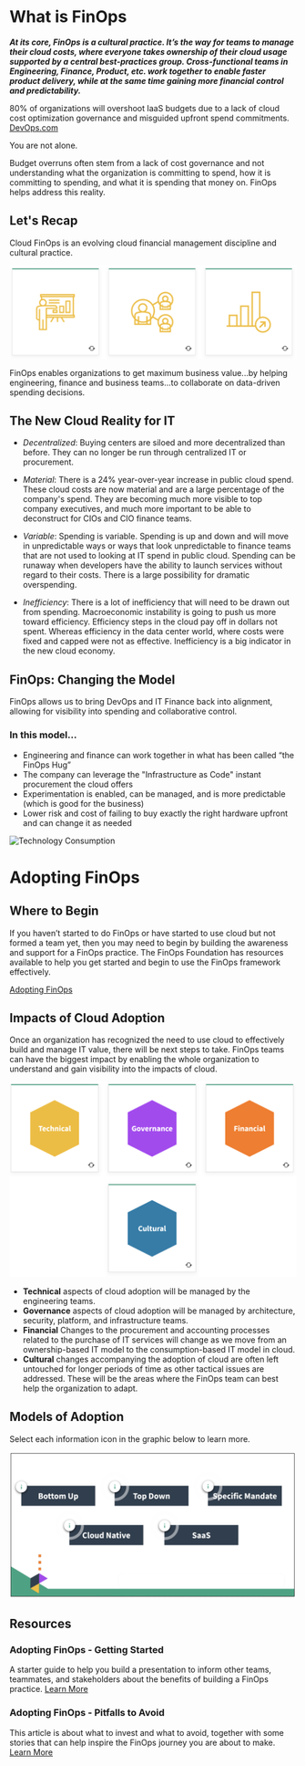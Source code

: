 # What is FinOps

 ***At its core, FinOps is a cultural practice. It’s the way for teams to manage their cloud costs, where everyone takes ownership of their cloud usage supported by a central best-practices group. Cross-functional teams in Engineering, Finance, Product, etc. work together to enable faster product delivery, while at the same time gaining more financial control and predictability.***

 80% of organizations will overshoot IaaS budgets due to a lack of cloud cost optimization governance and misguided upfront spend commitments. [DevOps.com](https://devops.com/)

 You are not alone.

 Budget overruns often stem from a lack of cost governance and not understanding what the organization is committing to spend, how it is committing to spending, and what it is spending that money on.  FinOps helps address this reality. 

## Let's Recap

 Cloud FinOps is an evolving cloud financial management discipline and cultural practice.

 ![discipline](images/course/01-focp.png)

 FinOps enables organizations to get maximum business value...by helping engineering, finance and business teams...to collaborate on data-driven spending decisions.

## The New Cloud Reality for IT

 - *Decentralized*: Buying centers are siloed and more decentralized than before. They can no longer be run through centralized IT or procurement.

 - *Material*: There is a 24% year-over-year increase in public cloud spend. These cloud costs are now material and are a large percentage of the company's spend. They are becoming much more visible to top company executives, and much more important to be able to deconstruct for CIOs and CIO finance teams.

 - *Variable*: Spending is variable. Spending is up and down and will move in unpredictable ways or ways that look unpredictable to finance teams that are not used to looking at IT spend in public cloud. Spending can be runaway when developers have the ability to launch services without regard to their costs. There is a large possibility for dramatic overspending. 

 - *Inefficiency*: There is a lot of inefficiency that will need to be drawn out from spending. Macroeconomic instability is going to push us more toward efficiency. Efficiency steps in the cloud pay off in dollars not spent. Whereas efficiency in the data center world, where costs were fixed and capped were not as effective. Inefficiency is a big indicator in the new cloud economy.

## FinOps: Changing the Model

 FinOps allows us to bring DevOps and IT Finance back into alignment, allowing for visibility into spending and collaborative control.

### In this model...

 - Engineering and finance can work together in what has been called “the FinOps Hug”
 - The company can leverage the "Infrastructure as Code" instant procurement the cloud offers
 - Experimentation is enabled, can be managed, and is more predictable (which is good for the business)
 - Lower risk and cost of failing to buy exactly the right hardware upfront and can change it as needed
 
 ![Technology Consumption](images/course/07-focp.png)

# Adopting FinOps
 
## Where to Begin

 If you haven’t started to do FinOps or have started to use cloud but not formed a team yet, then you may need to begin by building the awareness and support for a FinOps practice. The FinOps Foundation has resources available to help you get started and begin to use the FinOps framework effectively.

 [Adopting FinOps](https://fino.ps/m60bA0)

## Impacts of Cloud Adoption

 Once an organization has recognized the need to use cloud to effectively build and manage IT value, there will be next steps to take. FinOps teams can have the biggest impact by enabling the whole organization to understand and gain visibility into the impacts of cloud.

 ![Impacts of Cloud ...Technology Consumption](images/course/08-focp.png) 
 
 - **Technical** aspects of cloud adoption will be managed by the engineering teams.
 - **Governance** aspects of cloud adoption will be managed by architecture, security, platform, and infrastructure teams.
 - **Financial** Changes to the procurement and accounting processes related to the purchase of IT services will change as we move from an ownership-based IT model to the consumption-based IT model in cloud.
 - **Cultural** changes accompanying the adoption of cloud are often left untouched for longer periods of time as other tactical issues are addressed. These will be the areas where the FinOps team can best help the organization to adapt.

## Models of Adoption

 Select each information icon in the graphic below to learn more.

 ![Models of Adoption](images/course/09-focp.png) 

## Resources

### Adopting FinOps - Getting Started

 A starter guide to help you build a presentation to inform other teams, teammates, and stakeholders about the benefits of building a FinOps practice. [Learn More](https://fino.ps/m60bA0)

### Adopting FinOps - Pitfalls to Avoid

 This article is about what to invest and what to avoid, together with some stories that can help inspire the FinOps journey you are about to make. [Learn More](https://fino.ps/kPpUzT)

